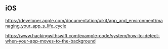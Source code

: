 ## iOS

https://developer.apple.com/documentation/uikit/app_and_environment/managing_your_app_s_life_cycle



https://www.hackingwithswift.com/example-code/system/how-to-detect-when-your-app-moves-to-the-background